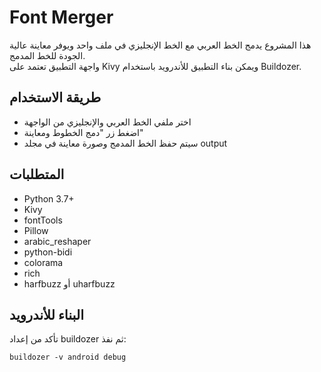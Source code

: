 # Font Merger

هذا المشروع يدمج الخط العربي مع الخط الإنجليزي في ملف واحد ويوفر معاينة عالية الجودة للخط المدمج.  
واجهة التطبيق تعتمد على Kivy ويمكن بناء التطبيق للأندرويد باستخدام Buildozer.

## طريقة الاستخدام
- اختر ملفي الخط العربي والإنجليزي من الواجهة
- اضغط زر "دمج الخطوط ومعاينة"
- سيتم حفظ الخط المدمج وصورة معاينة في مجلد output

## المتطلبات
- Python 3.7+
- Kivy
- fontTools
- Pillow
- arabic_reshaper
- python-bidi
- colorama
- rich
- harfbuzz أو uharfbuzz

## البناء للأندرويد
تأكد من إعداد buildozer ثم نفذ:
```
buildozer -v android debug
```
